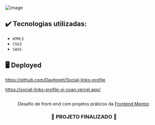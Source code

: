 ![image](https://github.com/Davitoreti/Social-links-profile/assets/122990430/396761ac-8be1-4769-97e1-a96bbf8911cb)

## ✔️ Tecnologias utilizadas:
- ``HTML5``
- ``CSS3``
- ``SASS``

## :desktop_computer: Deployed

https://github.com/Davitoreti/Social-links-profile

https://social-links-profile-xi-cyan.vercel.app/

##

<p align="center">
 Desafio de front-end com projetos práticos da <a href="https://www.frontendmentor.io/">Frontend Mentor</a>.
</p>

<h3 align="center">
  
  :construction: PROJETO FINALIZADO :construction:
  
</h3>
